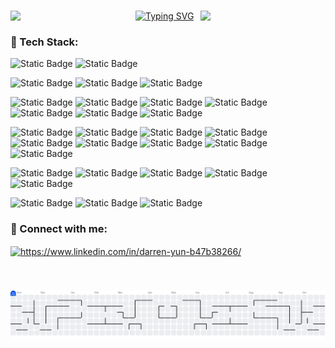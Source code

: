 <!-- <h1 align="center">Hi 👋, I'm Darren</h1> -->
### 

<img align='left' src='https://user-images.githubusercontent.com/5713670/87202985-820dcb80-c2b6-11ea-9f56-7ec461c497c3.gif' width='200'>
<img align='right' src='https://user-images.githubusercontent.com/5713670/87202985-820dcb80-c2b6-11ea-9f56-7ec461c497c3.gif' width='200'>

<!-- <h1>
  <a href="https://www.gautamkrishnar.com/">
    <img src="https://i.imgur.com/Ty7cZOg.gif" width="5%">
  </a>
  Hi there 
</h1> -->

<!--
[![Typing SVG](https://readme-typing-svg.demolab.com?font=Bitcount+Prop+Single+Ink&size=30&letterSpacing=2px&duration=3000&pause=500&color=583EF7&background=FFFFFF00&center=true&vCenter=true&width=1000&lines=DARREN+YUN;Full+Stack+Developer;Team+Lead)](https://git.io/typing-svg)
-->

<!--
[![Typing SVG](https://readme-typing-svg.demolab.com?font=Bungee+Spice&size=30&letterSpacing=2px&duration=3000&pause=500&color=583EF7&background=FFFFFF00&center=true&vCenter=true&width=1000&lines=DARREN+YUN;Full+Stack+Developer;Team+Lead)](https://git.io/typing-svg)
-->

[![Typing SVG](https://readme-typing-svg.demolab.com?font=Foldit&size=36&letterSpacing=2px&duration=3000&pause=500&color=583EF7&background=FFFFFF00&center=true&vCenter=true&width=1000&lines=DARREN+YUN;Full+Stack+Developer;Team+Lead)](https://git.io/typing-svg)

<!--
[![Typing SVG](https://readme-typing-svg.demolab.com?font=Silkscreen&size=30&letterSpacing=2px&duration=3000&pause=500&color=1200F7&background=FFFFFF00&center=true&vCenter=true&width=1000&lines=DARREN+YUN;Full+Stack+Developer;Team+Lead)](https://git.io/typing-svg)
-->

###

<h3 align="left">🚀 Tech Stack:</h3>

![Static Badge](https://img.shields.io/badge/TypeScript-%23000?style=for-the-badge&logo=typescript&logoColor=%233178C6)
![Static Badge](https://img.shields.io/badge/JavaScript-%23000?style=for-the-badge&logo=javascript&logoColor=%23F7DF1E)

![Static Badge](https://img.shields.io/badge/React%20Native-%23000?style=for-the-badge&logo=react&logoColor=%2361DAFB)
![Static Badge](https://img.shields.io/badge/Next.js-%23000?style=for-the-badge&logo=nextdotjs&logoColor=%23FFF)
![Static Badge](https://img.shields.io/badge/NestJS-%23000?style=for-the-badge&logo=nestjs&logoColor=%23E0234E)

![Static Badge](https://img.shields.io/badge/HTML5-%23000?style=for-the-badge&logo=html5&logoColor=%23E34F26)
![Static Badge](https://img.shields.io/badge/CSS-%23000?style=for-the-badge&logo=css&logoColor=%23663399)
![Static Badge](https://img.shields.io/badge/Tailwind-%23000?style=for-the-badge&logo=tailwindcss&logoColor=%2306B6D4)
![Static Badge](https://img.shields.io/badge/Sass-%23000?style=for-the-badge&logo=sass&logoColor=%23CC6699)
![Static Badge](https://img.shields.io/badge/ant%20design-%23000?style=for-the-badge&logo=antdesign&logoColor=%230170FE)
![Static Badge](https://img.shields.io/badge/React%20Query-%23000?style=for-the-badge&logo=reactquery&logoColor=%23FF4154)
![Static Badge](https://img.shields.io/badge/redux-%23000?style=for-the-badge&logo=redux&logoColor=%23764ABC)

![Static Badge](https://img.shields.io/badge/node.js-%23000?style=for-the-badge&logo=nodedotjs&logoColor=%235FA04E)
![Static Badge](https://img.shields.io/badge/express-%23000?style=for-the-badge&logo=express&logoColor=%23FFF)
![Static Badge](https://img.shields.io/badge/prisma-%23000?style=for-the-badge&logo=prisma&logoColor=%232D3748)
![Static Badge](https://img.shields.io/badge/sequelize-%23000?style=for-the-badge&logo=sequelize&logoColor=%2352B0E7)
![Static Badge](https://img.shields.io/badge/mysql-%23000?style=for-the-badge&logo=mysql&logoColor=%234479A1)
![Static Badge](https://img.shields.io/badge/graphql-%23000?style=for-the-badge&logo=graphql&logoColor=%23E10098)
![Static Badge](https://img.shields.io/badge/Apollo-%23000?style=for-the-badge&logo=apollographql&logoColor=%23311C87)
![Static Badge](https://img.shields.io/badge/postman-%23000?style=for-the-badge&logo=postman&logoColor=%23FF6C37)
![Static Badge](https://img.shields.io/badge/nginx-%23000?style=for-the-badge&logo=nginx&logoColor=%23009639)

![Static Badge](https://img.shields.io/badge/git-%23000?style=for-the-badge&logo=git&logoColor=%23F05032)
![Static Badge](https://img.shields.io/badge/pnpm-%23000?style=for-the-badge&logo=pnpm&logoColor=%23F69220)
![Static Badge](https://img.shields.io/badge/Claude%20Code-%23000?style=for-the-badge&logo=claude&logoColor=%23D97757)
![Static Badge](https://img.shields.io/badge/codex-%23000?style=for-the-badge&logo=openai&logoColor=%23412991)
![Static Badge](https://img.shields.io/badge/cursor-%23000?style=for-the-badge)

![Static Badge](https://img.shields.io/badge/firebase-%23000?style=for-the-badge&logo=firebase&logoColor=%23DD2C00)
![Static Badge](https://img.shields.io/badge/google%20cloud-%23000?style=for-the-badge&logo=googlecloud&logoColor=%234285F4)
![Static Badge](https://img.shields.io/badge/AWS-%23000?style=for-the-badge)

###

<h3 align="left">🔗 Connect with me:</h3>
<p align="left">
<a href="https://www.linkedin.com/in/darren-yun-b47b38266/" target="blank">
  <img align="center" src="https://raw.githubusercontent.com/rahuldkjain/github-profile-readme-generator/master/src/images/icons/Social/linked-in-alt.svg" alt="https://www.linkedin.com/in/darren-yun-b47b38266/" height="30" width="40" />
</a>
</p>
<br/>

###

<picture>
  <source media="(prefers-color-scheme: dark)" srcset="https://raw.githubusercontent.com/darrenyun/darrenyun/output/pacman-contribution-graph-dark.svg">
  <source media="(prefers-color-scheme: light)" srcset="https://raw.githubusercontent.com/darrenyun/darrenyun/output/pacman-contribution-graph.svg">
  <img alt="pacman contribution graph" src="https://raw.githubusercontent.com/darrenyun/darrenyun/output/pacman-contribution-graph.svg">
</picture>
